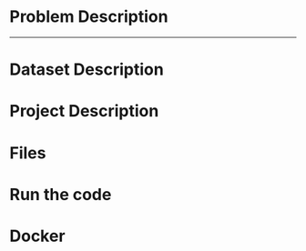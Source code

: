 <h1>Problem Description</h1>
<hr>
<h1>Dataset Description</h1>
<h1>Project Description</h1>
<h1>Files</h1>
<h1>Run the code</h1>
<h1>Docker</h1>
